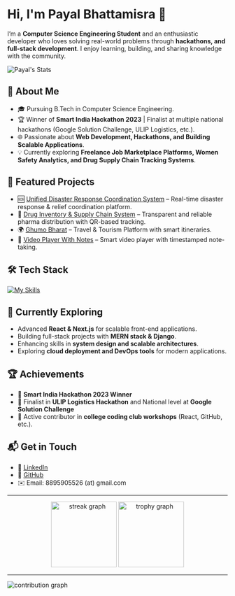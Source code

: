 # Hi, I'm Payal Bhattamisra 👋

I’m a **Computer Science Engineering Student** and an enthusiastic developer who loves solving real-world problems through **hackathons, and full-stack development**. I enjoy learning, building, and sharing knowledge with the community.  

![Payal's Stats](https://github-readme-stats.vercel.app/api?username=payalbhattamisra&theme=vue-dark&show_icons=true&hide_border=true&count_private=true)

## 🚀 About Me

- 🎓 Pursuing B.Tech in Computer Science Engineering.  
- 🏆 Winner of **Smart India Hackathon 2023** | Finalist at multiple national hackathons (Google Solution Challenge, ULIP Logistics, etc.).  
- 🌐 Passionate about **Web Development, Hackathons, and Building Scalable Applications**.  
- 💡 Currently exploring **Freelance Job Marketplace Platforms, Women Safety Analytics, and Drug Supply Chain Tracking Systems**.  

## 📂 Featured Projects  

- 🆘 [Unified Disaster Response Coordination System](https://disaster-coral.vercel.app/) – Real-time disaster response & relief coordination platform.  
- 💊 [Drug Inventory & Supply Chain System](https://di-lac.vercel.app/) – Transparent and reliable pharma distribution with QR-based tracking.  
- 🌍 [Ghumo Bharat](https://incomparable-choux-c396c8.netlify.app/) – Travel & Tourism Platform with smart itineraries.  
- 🎥 [Video Player With Notes](https://video-player-theta-nine.vercel.app/) – Smart video player with timestamped note-taking.  

## 🛠️ Tech Stack

[![My Skills](https://skillicons.dev/icons?i=react,nodejs,mongodb,js,html,css,tailwind,git,python)](https://skillicons.dev)

## 🌱 Currently Exploring

- Advanced **React & Next.js** for scalable front-end applications.  
- Building full-stack projects with **MERN stack & Django**.  
- Enhancing skills in **system design and scalable architectures**.  
- Exploring **cloud deployment and DevOps tools** for modern applications.  

## 🏆 Achievements

- 🥇 **Smart India Hackathon 2023 Winner**  
- 🎯 Finalist in **ULIP Logistics Hackathon** and National level at **Google Solution Challenge**
- 🌟 Active contributor in **college coding club workshops** (React, GitHub, etc.).  

## 📬 Get in Touch

- 💼 [LinkedIn](https://www.linkedin.com/in/payalbhattamisra)  
- 🐙 [GitHub](https://github.com/payalbhattamisra)  
- ✉️ Email: 8895905526 (at) gmail.com  

---

<div align="center">
  <img src="https://github-readme-streak-stats.herokuapp.com/?user=payalbhattamisra&theme=dracula&hide_border=false" height="150" alt="streak graph" />
  <img src="https://github-profile-trophy.vercel.app/?username=payalbhattamisra&theme=dracula&margin-w=8&margin-h=8&no-bg=false&no-frame=false" height="150" alt="trophy graph" />
</div>

---

<picture>
  <source media="(prefers-color-scheme: dark)" srcset="https://raw.githubusercontent.com/ashutosh00710/github-readme-activity-graph/master/graph/graph-dark.svg">
  <source media="(prefers-color-scheme: light)" srcset="https://raw.githubusercontent.com/ashutosh00710/github-readme-activity-graph/master/graph/graph.svg">
  <img alt="contribution graph" src="https://raw.githubusercontent.com/ashutosh00710/github-readme-activity-graph/master/graph/graph.svg">
</picture>
